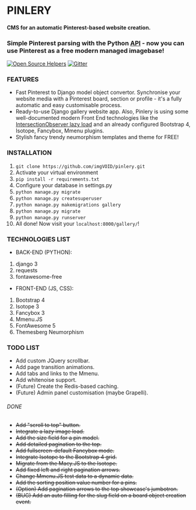 # PINLERY 
#### CMS for an automatic Pinterest-based website creation.
### Simple Pinterest parsing with the Python [API](https://github.com/imgVOID/pinlery/blob/new/pinlery/init_api.py) - now you can use Pinterest as a free modern managed imagebase!
[![Open Source Helpers](https://www.codetriage.com/imgvoid/pinlery/badges/users.svg)](https://www.codetriage.com/imgvoid/pinlery)
[![Gitter](https://badges.gitter.im/pinlery/community.svg)](https://gitter.im/pinlery/community?utm_source=badge&utm_medium=badge&utm_campaign=pr-badge)
### FEATURES
* Fast Pinterest to Django model object convertor. Synchronise your website media with a Pinterest board, section or profile - it's a fully automatic and easy customisable process.
* Ready-to-use Django gallery website app. Also, Pinlery is using some well-documented modern Front End technologies like the [IntersectionObserver lazy load](https://github.com/imgVOID/pinlery/blob/new/gallery/static/gallery/js/lazy_loader.js) and an already configured Bootstrap 4, Isotope, Fancybox, Mmenu plugins.
* Stylish fancy trendy  neumorphism templates and theme for FREE!

### INSTALLATION
1. `git clone https://github.com/imgVOID/pinlery.git`
2. Activate your virtual environment
2. `pip install -r requirements.txt`
3. Configure your database in settings.py
3. `python manage.py migrate`
4. `python manage.py createsuperuser`
5. `python manage.py makemigrations gallery`
7. `python manage.py migrate`
8. `python manage.py runserver`
9. All done! Now visit your `localhost:8000/gallery/`!


### TECHNOLOGIES LIST
* BACK-END (PYTHON):
1. django 3
2. requests
3. fontawesome-free
* FRONT-END (JS, CSS):
1. Bootstrap 4
2. Isotope 3
3. Fancybox 3
4. Mmenu.JS
5. FontAwesome 5
6. Themesberg Neumorphism


### TODO LIST
* Add custom JQuery scrollbar.
* Add page transition animations.
* Add tabs and links to the Mmenu.
* Add whitenoise support.
* (Future) Create the Redis-based caching.
* (Future) Admin panel customisation (maybe Grapelli).
###### DONE
* ~~Add "scroll to top" button.~~
* ~~Integrate a lazy image load.~~
* ~~Add the size field for a pin model.~~
* ~~Add detailed pagination to the top.~~
* ~~Add fullscreen-default Fancybox mode.~~
* ~~Integrate Isotope to the Bootstrap 4 grid.~~
* ~~Migrate from the Macy.JS to the Isotope.~~
* ~~Add fixed left and right pagination arrows.~~
* ~~Change Mmenu.JS test data to a dynamic data.~~
* ~~Add the sorting position value number for a pins.~~
* ~~(Option) Add pagination arrows to the top showcase's jumbotron.~~
* ~~(BUG) Add an auto filling for the slug field on a board object creation event.~~
